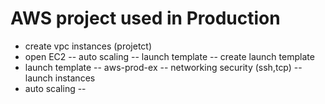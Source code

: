 # AWS project used in Production
- create vpc instances (projetct)
- open EC2 -- auto scaling -- launch template -- create launch template
- launch template -- aws-prod-ex -- networking security (ssh,tcp) -- launch instances
- auto scaling -- 
